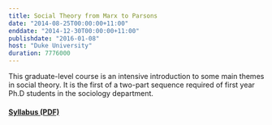 ```yaml
---
title: Social Theory from Marx to Parsons
date: "2014-08-25T00:00:00+11:00"
enddate: "2014-12-30T00:00:00+11:00"
publishdate: "2016-01-08"
host: "Duke University"
duration: 7776000
---
```


This graduate-level course is an intensive introduction to some main themes in social theory. It is the first of a two-part sequence required of first year Ph.D students in the sociology department.

<!--more-->

#### [Syllabus (PDF)](http://www.kieranhealy.org/files/teaching/gradtheory.pdf) 


